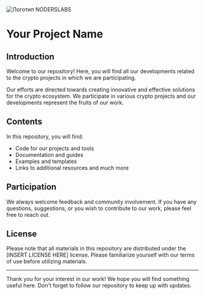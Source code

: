 ![Логотип NODERSLABS](https://github.com/nodersteam/picture/blob/main/%D0%A1%D0%BD%D0%B8%D0%BC%D0%BE%D0%BA%20%D1%8D%D0%BA%D1%80%D0%B0%D0%BD%D0%B0%202023-07-15%20173410.png?raw=true)

# Your Project Name

## Introduction

Welcome to our repository! Here, you will find all our developments related to the crypto projects in which we are participating.

Our efforts are directed towards creating innovative and effective solutions for the crypto ecosystem. We participate in various crypto projects and our developments represent the fruits of our work.

## Contents

In this repository, you will find:

- Code for our projects and tools
- Documentation and guides
- Examples and templates
- Links to additional resources and much more

## Participation

We always welcome feedback and community involvement. If you have any questions, suggestions, or you wish to contribute to our work, please feel free to reach out.

## License

Please note that all materials in this repository are distributed under the [INSERT LICENSE HERE] license. Please familiarize yourself with our terms of use before utilizing materials.

---

Thank you for your interest in our work! We hope you will find something useful here. Don't forget to follow our repository to keep up with updates.
